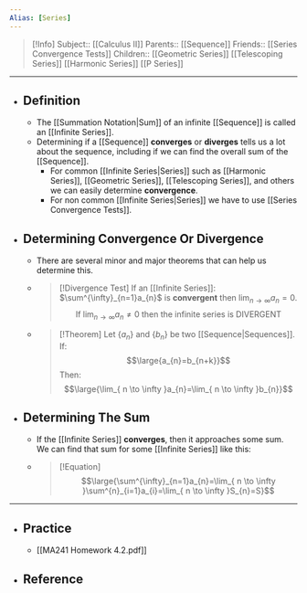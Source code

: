 ```yaml
---
Alias: [Series]
---
```

> [!Info]
> Subject:: [[Calculus II]]
> Parents:: [[Sequence]]
> Friends:: [[Series Convergence Tests]]
> Children:: [[Geometric Series]] [[Telescoping Series]] [[Harmonic Series]] [[P Series]]
---
- ## Definition
	- The [[Summation Notation|Sum]] of an infinite [[Sequence]] is called an [[Infinite Series]].
	- Determining if a [[Sequence]] **converges** or **diverges** tells us a lot about the sequence, including if we can find the overall sum of the [[Sequence]].
		- For common [[Infinite Series|Series]] such as [[Harmonic Series]], [[Geometric Series]], [[Telescoping Series]], and others we can easily determine **convergence**.
		- For non common [[Infinite Series|Series]] we have to use [[Series Convergence Tests]].
- ## Determining Convergence Or Divergence
	- There are several minor and major theorems that can help us determine this.
	- > [!Divergence Test]
	  > If an [[Infinite Series]]: $\sum^{\infty}_{n=1}a_{n}$ is **convergent** then $\lim_{ n \to \infty }a_{n}=0$.
	  > $$\text{If }\lim_{ n \to \infty }a_{n}\neq 0\text{ then the infinite series is DIVERGENT}$$
	- > [!Theorem]
	  > Let $\{a_{n}\}$ and $\{b_{n}\}$ be two [[Sequence|Sequences]]. If:
	  > $$\large{a_{n}=b_{n+k}}$$
	  > Then:
	  > $$\large{\lim_{ n \to \infty }a_{n}=\lim_{ n \to \infty }b_{n}}$$
- ## Determining The Sum
	- If the [[Infinite Series]] **converges**, then it approaches some sum. We can find that sum for some [[Infinite Series]] like this:
	- > [!Equation]
	  > $$\large{\sum^{\infty}_{n=1}a_{n}=\lim_{ n \to \infty }\sum^{n}_{i=1}a_{i}=\lim_{ n \to \infty }S_{n}=S}$$
---
- ## Practice
	- [[MA241 Homework 4.2.pdf]]
- ## Reference